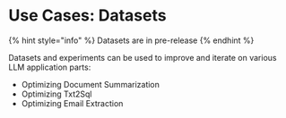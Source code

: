 # Use Cases: Datasets

{% hint style="info" %}
Datasets are in pre-release
{% endhint %}

Datasets and experiments can be used to improve and iterate on various LLM application parts:

* Optimizing Document Summarization
* Optimizing Txt2Sql
* Optimizing Email Extraction
